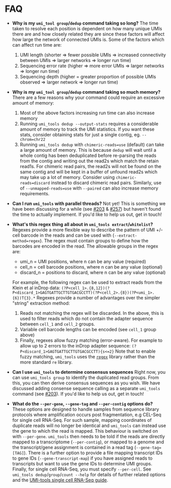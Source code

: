 # FAQ
 - **Why is my `umi_tool group`/`dedup` command taking so long?**
The time taken to resolve each position is dependent on how many unique UMIs there are and how closely related they are since these factors will affect how large the network of connected UMIs is. Some of the factors which can affect run time are:
    1. UMI length (shorter => fewer possible UMIs => increased connectivity between UMIs => larger networks => longer run time)
    2. Sequencing error rate (higher => more error UMIs => larger networks => longer run time)
    3. Sequencing depth (higher = greater proportion of possible UMIs observed => larger network => longer run time)
&nbsp;
- **Why is my `umi_tool group`/`dedup` command taking so much memory?**
There are a few reasons why your command could require an excessive amount of memory:
    1. Most of the above factors increasing run time can also increase memory
    2. Running `umi_tools dedup --output-stats` requires a considerable amount of memory to track the UMI statistics. If you want these stats, consider obtaining stats for just a single contig, eg. `--chrom=chr22`
    3. Running `umi_tools dedup` with `chimeric-reads=use` (default) can take a large amount of memory. This is because `dedup` will wait until a whole contig has been deduplicated before re-parsing the reads from the contig and writing out the read2s which match the retain read1s. For chimeric read pairs, the read2s will not be found on the same contig and will be kept in a buffer of unfound read2s which may take up a lot of memory. Consider using `chimeric-reads=discard` instead to discard chimeric read pairs. Similarly, use of `--unmapped-reads=use` with `--paired` can also increase memory requirements.
&nbsp;
 - **Can I run `umi_tools` with parallel threads?**
Not yet! This is something we have been discussing for a while (see [#203](https://github.com/CGATOxford/UMI-tools/issues/203) & [#257](https://github.com/CGATOxford/UMI-tools/issues/257)) but haven't found the time to actually implement. If you'd like to help us out, get in touch!
&nbsp;
- **What's this regex thing all about in `umi_tools extract`/`whitelist`?**
Regexes provide a more flexible way to describe the pattern of UMI +/- cell barcode in the reads and can be used with (`--extract-method=regex`). The regex must contain groups to define how the barcodes are encoded in the read. The allowable groups in the regex are:
    - umi_n = UMI positions, where n can be any value (required)
    - cell_n = cell barcode positions, where n can be any value (optional)
    - discard_n = positions to discard, where n can be any value (optional)

  For example, the following regex can be used to extract reads from the Klein et al inDrop data:
`(?P<cell_1>.{8,12})(?P<discard_1>GAGTGATTGCTTGTGACGCCTT)(?P<cell_2>.{8})(?P<umi_1>.{6})T{3}.*`
Regexes provide a number of advantages over the simpler "string" extraction method:
    1. Reads not matching the regex will be discarded. In the above, this is used to filter reads which do not contain the adapter sequence between `cell_1` and `cell_2` groups.
    2. Variable cell barcode lengths can be encoded (see `cell_1` group above)
    3. Finally, regexes allow fuzzy matching (error-aware). For example to allow up to 2 errors to the inDrop adapter sequence:
    `(?P<discard_1>GAGTGATTGCTTGTGACGCCTT){s<=2}`
  Note that to enable fuzzy matching, `umi_tools` uses the [`regex`](https://pypi.org/project/regex/) library rather than the more standard `re` library.
&nbsp;
- **Can I use `umi_tools` to determine consensus sequences**
Right now, you can use `umi_tools group` to identify the duplicated read groups. From this, you can then derive consensus sequences as you wish. We have discussed adding consense sequence calling as a separate `umi_tools` command (see [#203](https://github.com/CGATOxford/UMI-tools/issues/181)). If you'd like to help us out, get in touch!
&nbsp;
- **What do the `--per-gene`, `--gene-tag` and `--per-contig` options do?**
  These options are designed to handle samples from sequence library protocols where amplification occurs post fragmentation, e.g CEL-Seq for single cell RNA-Seq. For such sample, mapping coordinates of duplicate reads will no longer be identical and `umi_tools` can instead use the gene to which the read is mapped.
This behaviour is switched on with `--per-gene`. `umi_tools` then needs to be told if the reads are directly mapped to a transcriptome (`--per-contig`), or mapped to a genome and the transcript/gene assignment is contained in a read tag (`--gene-tag=[TAG]`). There is a further option to provide a file mapping transcript IDs to gene IDs (`--gene-transcript-map`) if you have assigned reads to transcripts but want to use the gene IDs to determine UMI groups. Finally, for single cell RNA-Seq, you must specify `--per-cell`. See `umi_tools dedup`/`group`/`count --help` for details of further related options and the [UMI-tools single cell RNA-Seq guide](https://github.com/CGATOxford/UMI-tools/blob/%7BTS%7D-AddFAQ/doc/Single_cell_tutorial.md).
